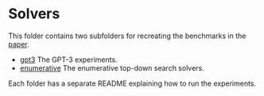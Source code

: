 # Solvers 

This folder contains two subfolders for recreating the benchmarks in the [paper](https://arxiv.org/abs/2106.05784).
* [gpt3](/benchmarks/gpt3) The GPT-3 experiments.
* [enumerative](/benchmarks/enumerative) The enumerative top-down search solvers.

Each folder has a separate README explaining how to run the experiments.